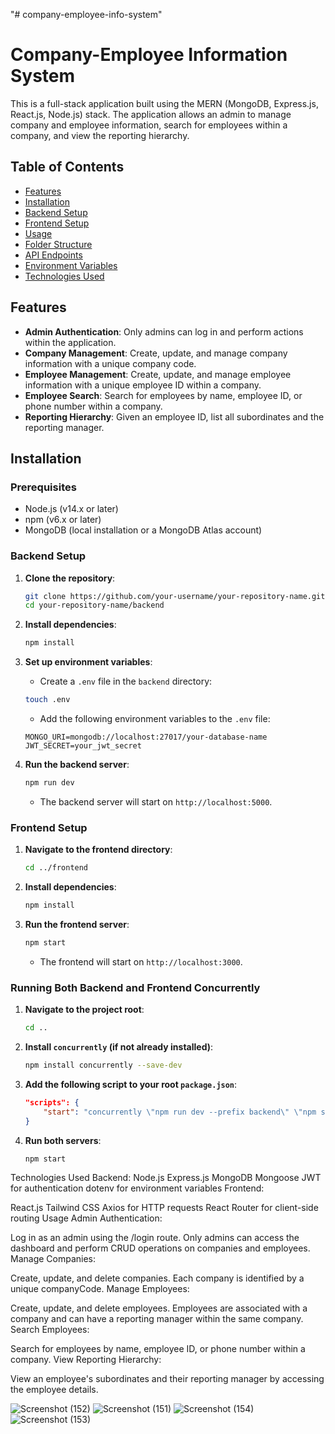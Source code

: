 "# company-employee-info-system" 
# Company-Employee Information System

This is a full-stack application built using the MERN (MongoDB, Express.js, React.js, Node.js) stack. The application allows an admin to manage company and employee information, search for employees within a company, and view the reporting hierarchy.

## Table of Contents

- [Features](#features)
- [Installation](#installation)
- [Backend Setup](#backend-setup)
- [Frontend Setup](#frontend-setup)
- [Usage](#usage)
- [Folder Structure](#folder-structure)
- [API Endpoints](#api-endpoints)
- [Environment Variables](#environment-variables)
- [Technologies Used](#technologies-used)

## Features

- **Admin Authentication**: Only admins can log in and perform actions within the application.
- **Company Management**: Create, update, and manage company information with a unique company code.
- **Employee Management**: Create, update, and manage employee information with a unique employee ID within a company.
- **Employee Search**: Search for employees by name, employee ID, or phone number within a company.
- **Reporting Hierarchy**: Given an employee ID, list all subordinates and the reporting manager.

## Installation

### Prerequisites

- Node.js (v14.x or later)
- npm (v6.x or later)
- MongoDB (local installation or a MongoDB Atlas account)

### Backend Setup

1. **Clone the repository**:
    ```bash
    git clone https://github.com/your-username/your-repository-name.git
    cd your-repository-name/backend
    ```

2. **Install dependencies**:
    ```bash
    npm install
    ```

3. **Set up environment variables**:
    - Create a `.env` file in the `backend` directory:
    ```bash
    touch .env
    ```
    - Add the following environment variables to the `.env` file:
    ```env
    MONGO_URI=mongodb://localhost:27017/your-database-name
    JWT_SECRET=your_jwt_secret
    ```

4. **Run the backend server**:
    ```bash
    npm run dev
    ```
    - The backend server will start on `http://localhost:5000`.

### Frontend Setup

1. **Navigate to the frontend directory**:
    ```bash
    cd ../frontend
    ```

2. **Install dependencies**:
    ```bash
    npm install
    ```

3. **Run the frontend server**:
    ```bash
    npm start
    ```
    - The frontend will start on `http://localhost:3000`.

### Running Both Backend and Frontend Concurrently

1. **Navigate to the project root**:
    ```bash
    cd ..
    ```

2. **Install `concurrently` (if not already installed)**:
    ```bash
    npm install concurrently --save-dev
    ```

3. **Add the following script to your root `package.json`**:
    ```json
    "scripts": {
        "start": "concurrently \"npm run dev --prefix backend\" \"npm start --prefix frontend\""
    }
    ```

4. **Run both servers**:
    ```bash
    npm start
    ```
Technologies Used
Backend:
Node.js
Express.js
MongoDB
Mongoose
JWT for authentication
dotenv for environment variables
Frontend:

React.js
Tailwind CSS
Axios for HTTP requests
React Router for client-side routing
Usage
Admin Authentication:

Log in as an admin using the /login route. Only admins can access the dashboard and perform CRUD operations on companies and employees.
Manage Companies:

Create, update, and delete companies. Each company is identified by a unique companyCode.
Manage Employees:

Create, update, and delete employees. Employees are associated with a company and can have a reporting manager within the same company.
Search Employees:

Search for employees by name, employee ID, or phone number within a company.
View Reporting Hierarchy:

View an employee's subordinates and their reporting manager by accessing the employee details.



![Screenshot (152)](https://github.com/user-attachments/assets/b7fe0fa3-72d8-4ff3-9aae-58389b0cf330)
![Screenshot (151)](https://github.com/user-attachments/assets/53132ff5-dd08-4524-8556-9ada3bd9d455)
![Screenshot (154)](https://github.com/user-attachments/assets/28c53aba-c925-4912-9908-ed6efc65713b)
![Screenshot (153)](https://github.com/user-attachments/assets/3ea87341-f3ed-4211-9b79-706d25b2d9bb)

